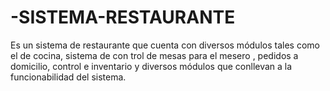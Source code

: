# -SISTEMA-RESTAURANTE
Es  un sistema  de restaurante  que cuenta con  diversos módulos tales  como el de cocina, sistema de con trol de  mesas para el mesero , pedidos a domicilio, control e inventario y   diversos módulos que conllevan a la funcionabilidad del sistema.
